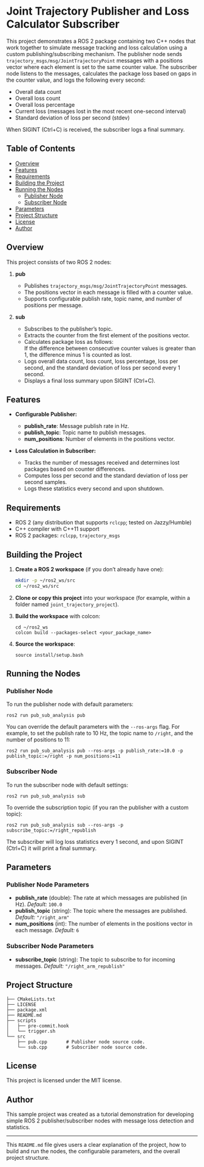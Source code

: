 # Joint Trajectory Publisher and Loss Calculator Subscriber

This project demonstrates a ROS 2 package containing two C++ nodes that work together to simulate message tracking and loss calculation using a custom publishing/subscribing mechanism. The publisher node sends `trajectory_msgs/msg/JointTrajectoryPoint` messages with a positions vector where each element is set to the same counter value. The subscriber node listens to the messages, calculates the package loss based on gaps in the counter value, and logs the following every second:
- Overall data count
- Overall loss count
- Overall loss percentage
- Current loss (messages lost in the most recent one-second interval)
- Standard deviation of loss per second (stdev)

When SIGINT (Ctrl+C) is received, the subscriber logs a final summary.

## Table of Contents

- [Overview](#overview)
- [Features](#features)
- [Requirements](#requirements)
- [Building the Project](#building-the-project)
- [Running the Nodes](#running-the-nodes)
  - [Publisher Node](#publisher-node)
  - [Subscriber Node](#subscriber-node)
- [Parameters](#parameters)
- [Project Structure](#project-structure)
- [License](#license)
- [Author](#author)



## Overview

This project consists of two ROS 2 nodes:

1. **pub**  
   - Publishes `trajectory_msgs/msg/JointTrajectoryPoint` messages.
   - The positions vector in each message is filled with a counter value.
   - Supports configurable publish rate, topic name, and number of positions per message.

2. **sub**  
   - Subscribes to the publisher’s topic.
   - Extracts the counter from the first element of the positions vector.
   - Calculates package loss as follows:  
     If the difference between consecutive counter values is greater than 1, the difference minus 1 is counted as lost.
   - Logs overall data count, loss count, loss percentage, loss per second, and the standard deviation of loss per second every 1 second.
   - Displays a final loss summary upon SIGINT (Ctrl+C).



## Features

- **Configurable Publisher:**
  - **publish_rate**: Message publish rate in Hz.
  - **publish_topic**: Topic name to publish messages.
  - **num_positions**: Number of elements in the positions vector.

- **Loss Calculation in Subscriber:**
  - Tracks the number of messages received and determines lost packages based on counter differences.
  - Computes loss per second and the standard deviation of loss per second samples.
  - Logs these statistics every second and upon shutdown.



## Requirements

- ROS 2 (any distribution that supports `rclcpp`; tested on Jazzy/Humble)
- C++ compiler with C++11 support
- ROS 2 packages: `rclcpp`, `trajectory_msgs`



## Building the Project

1. **Create a ROS 2 workspace** (if you don’t already have one):
   ```bash
   mkdir -p ~/ros2_ws/src
   cd ~/ros2_ws/src

1. **Clone or copy this project** into your workspace (for example, within a folder named `joint_trajectory_project`).

2. **Build the workspace** with colcon:

   ```
   cd ~/ros2_ws
   colcon build --packages-select <your_package_name>
   ```

3. **Source the workspace**:

   ```
   source install/setup.bash
   ```



## Running the Nodes

### Publisher Node

To run the publisher node with default parameters:

```
ros2 run pub_sub_analysis pub
```

You can override the default parameters with the `--ros-args` flag. For example, to set the publish rate to 10 Hz, the topic name to `/right`, and the number of positions to 11:

```
ros2 run pub_sub_analysis pub --ros-args -p publish_rate:=10.0 -p publish_topic:=/right -p num_positions:=11
```

### Subscriber Node

To run the subscriber node with default settings:

```
ros2 run pub_sub_analysis sub
```

To override the subscription topic (if you ran the publisher with a custom topic):

```
ros2 run pub_sub_analysis sub --ros-args -p subscribe_topic:=/right_republish
```

The subscriber will log loss statistics every 1 second, and upon SIGINT (Ctrl+C) it will print a final summary.



## Parameters

### Publisher Node Parameters

- **publish_rate** (double):
   The rate at which messages are published (in Hz).
   *Default:* `100.0`
- **publish_topic** (string):
   The topic where the messages are published.
   *Default:* `"/right_arm"`
- **num_positions** (int):
   The number of elements in the positions vector in each message.
   *Default:* `6`

### Subscriber Node Parameters

- **subscribe_topic** (string):
   The topic to subscribe to for incoming messages.
   *Default:* `"/right_arm_republish"`



## Project Structure

```
├── CMakeLists.txt
├── LICENSE
├── package.xml
├── README.md
├── scripts
│   ├── pre-commit.hook
│   └── trigger.sh
└── src
    ├── pub.cpp       # Publisher node source code.
    └── sub.cpp       # Subscriber node source code.
```

## License

This project is licensed under the MIT license.



## Author

This sample project was created as a tutorial demonstration for developing simple ROS 2 publisher/subscriber nodes with message loss detection and statistics.



---

This `README.md` file gives users a clear explanation of the project, how to build and run the nodes, the configurable parameters, and the overall project structure.
